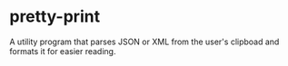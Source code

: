 # pretty-print
A utility program that parses JSON or XML from the user's clipboad and formats it for easier reading.